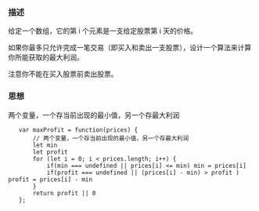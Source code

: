 ### 描述

给定一个数组，它的第 i 个元素是一支给定股票第 i 天的价格。

如果你最多只允许完成一笔交易（即买入和卖出一支股票），设计一个算法来计算你所能获取的最大利润。

注意你不能在买入股票前卖出股票。

### 思想

 两个变量，一个存当前出现的最小值，另一个存最大利润

 ```
    var maxProfit = function(prices) {
        // 两个变量，一个存当前出现的最小值，另一个存最大利润
        let min
        let profit
        for (let i = 0; i < prices.length; i++) {
            if(min === undefined || prices[i] <= min) min = prices[i]
            if(profit === undefined || (prices[i] - min) > profit ) profit = prices[i] - min
        }
        return profit || 0
    };
 ```
